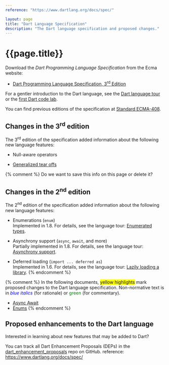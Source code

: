 ```yaml
---
reference: "https://www.dartlang.org/docs/spec/"

layout: page
title: "Dart Language Specification"
description: "The Dart language specification and proposed changes."
---
```


# {{page.title}}

Download the _Dart Programming Language Specification_ from
the Ecma website:

* <a href="http://www.ecma-international.org/publications/files/ECMA-ST/ECMA-408.pdf"
   target="_blank">Dart Programming Language Specification, 3<sup>rd</sup> Edition</a>

For a gentler introduction to the Dart language, see the
[Dart language tour](/docs/dart-up-and-running/ch02.html) or
the [first Dart code lab](/codelabs/darrrt/).

You can find previous editions of the specification at
[Standard ECMA-408](http://www.ecma-international.org/publications/standards/Ecma-408-arch.htm).

## Changes in the 3<sup>rd</sup> edition

The 3<sup>rd</sup> edition of the specification added information
about the following new language features:

* Null-aware operators

* [Generalized tear offs](https://github.com/gbracha/generalizedTearOffs/blob/master/proposal.md)

{% comment %}
Do we want to save this info on this page or delete it?

## Changes in the 2<sup>nd</sup> edition

The 2<sup>nd</sup> edition of the specification added information about
the following new language features:

* Enumerations (`enum`)<br>
  Implemented in 1.8. For details, see the language tour:
  [Enumerated types](/docs/dart-up-and-running/ch02.html#enums).

* Asynchrony support (`async`, `await`, and more)<br>
  Partially implemented in 1.8.
  For details, see the language tour:
  [Asynchrony support](/docs/dart-up-and-running/ch02.html#asynchrony).

* Deferred loading (`import ... deferred as`)<br>
  Implemented in 1.6. For details, see the language tour:
  [Lazily loading a library](/docs/dart-up-and-running/ch02.html#deferred-loading).
{% endcomment %}

{% comment %}
In the following documents,
<span style="background:yellow">yellow highlights</span>
mark proposed changes to the Dart language specification.
Non-normative text is in
<span style="color:blue; font-style:italic">blue italics</span> (for rationale)
or <span style="color:green">green</span> (for commentary).

* <a href="Asyncdraft-TC52.pdf"
     target="_blank">Async Await</a>
* <a href="EnumsTC52draft.pdf"
     target="_blank">Enums</a>
{% endcomment %}

## Proposed enhancements to the Dart language

Interested in learning about new features that may be added to Dart?

You can track all Dart Enhancement Proposals (DEPs) in the
[dart_enhancement_proposals](https://github.com/dart-lang/dart_enhancement_proposals)
repo on GitHub.
reference: https://www.dartlang.org/docs/spec/
